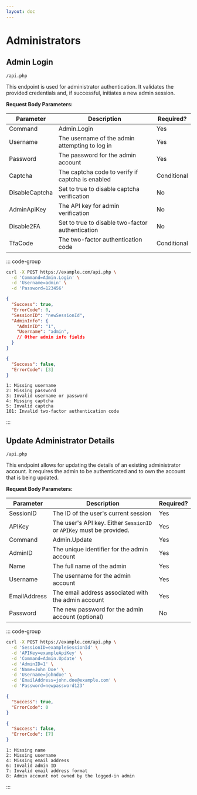 ```yaml
---
layout: doc
---
```


# Administrators

## Admin Login

<Badge type="info" text="POST" /> `/api.php`

This endpoint is used for administrator authentication. It validates the provided credentials and, if successful, initiates a new admin session.

**Request Body Parameters:**

| Parameter      | Description                                                          | Required?   |
|----------------|----------------------------------------------------------------------|-------------|
| Command        | Admin.Login                                                          | Yes         |
| Username       | The username of the admin attempting to log in                       | Yes         |
| Password       | The password for the admin account                                   | Yes         |
| Captcha        | The captcha code to verify if captcha is enabled                     | Conditional |
| DisableCaptcha | Set to true to disable captcha verification                          | No          |
| AdminApiKey    | The API key for admin verification                                   | No          |
| Disable2FA     | Set to true to disable two-factor authentication                     | No          |
| TfaCode        | The two-factor authentication code                                   | Conditional |

::: code-group

```bash [Example Request]
curl -X POST https://example.com/api.php \
  -d 'Command=Admin.Login' \
  -d 'Username=admin' \
  -d 'Password=123456'
```

```json [Success Response]
{
  "Success": true,
  "ErrorCode": 0,
  "SessionID": "newSessionId",
  "AdminInfo": {
    "AdminID": "1",
    "Username": "admin",
    // Other admin info fields
  }
}
```

```json [Error Response]
{
  "Success": false,
  "ErrorCode": [3]
}
```

```text [Error Codes]
1: Missing username
2: Missing password
3: Invalid username or password
4: Missing captcha
5: Invalid captcha
101: Invalid two-factor authentication code
```
:::

## Update Administrator Details

<Badge type="info" text="POST" /> `/api.php`

This endpoint allows for updating the details of an existing administrator account. It requires the admin to be authenticated and to own the account that is being updated.

**Request Body Parameters:**

| Parameter    | Description                                                          | Required? |
|--------------|----------------------------------------------------------------------|-----------|
| SessionID    | The ID of the user's current session                                 | Yes       |
| APIKey       | The user's API key. Either `SessionID` or `APIKey` must be provided. | Yes       |
| Command      | Admin.Update                                                         | Yes       |
| AdminID      | The unique identifier for the admin account                          | Yes       |
| Name         | The full name of the admin                                           | Yes       |
| Username     | The username for the admin account                                   | Yes       |
| EmailAddress | The email address associated with the admin account                  | Yes       |
| Password     | The new password for the admin account (optional)                    | No        |

::: code-group

```bash [Example Request]
curl -X POST https://example.com/api.php \
  -d 'SessionID=exampleSessionId' \
  -d 'APIKey=exampleApiKey' \
  -d 'Command=Admin.Update' \
  -d 'AdminID=1' \
  -d 'Name=John Doe' \
  -d 'Username=johndoe' \
  -d 'EmailAddress=john.doe@example.com' \
  -d 'Password=newpassword123'
```

```json [Success Response]
{
  "Success": true,
  "ErrorCode": 0
}
```

```json [Error Response]
{
  "Success": false,
  "ErrorCode": [7]
}
```

```text [Error Codes]
1: Missing name
2: Missing username
4: Missing email address
6: Invalid admin ID
7: Invalid email address format
8: Admin account not owned by the logged-in admin
```
:::
